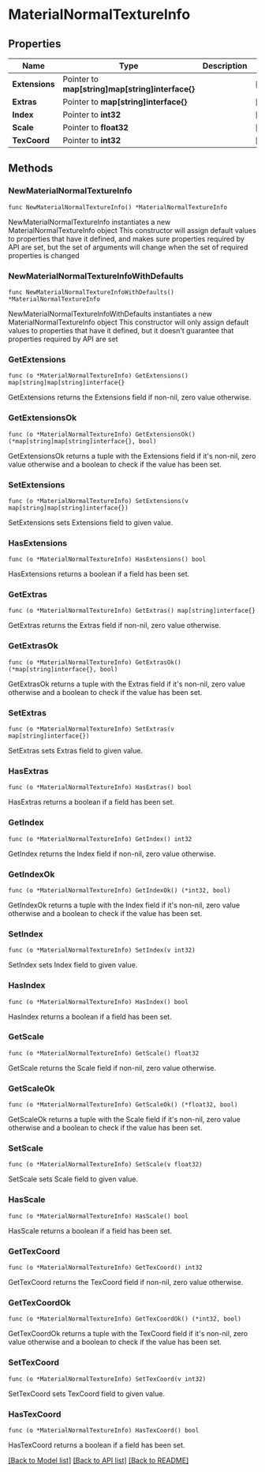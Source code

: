 # MaterialNormalTextureInfo

## Properties

Name | Type | Description | Notes
------------ | ------------- | ------------- | -------------
**Extensions** | Pointer to **map[string]map[string]interface{}** |  | [optional] 
**Extras** | Pointer to **map[string]interface{}** |  | [optional] 
**Index** | Pointer to **int32** |  | [optional] 
**Scale** | Pointer to **float32** |  | [optional] 
**TexCoord** | Pointer to **int32** |  | [optional] 

## Methods

### NewMaterialNormalTextureInfo

`func NewMaterialNormalTextureInfo() *MaterialNormalTextureInfo`

NewMaterialNormalTextureInfo instantiates a new MaterialNormalTextureInfo object
This constructor will assign default values to properties that have it defined,
and makes sure properties required by API are set, but the set of arguments
will change when the set of required properties is changed

### NewMaterialNormalTextureInfoWithDefaults

`func NewMaterialNormalTextureInfoWithDefaults() *MaterialNormalTextureInfo`

NewMaterialNormalTextureInfoWithDefaults instantiates a new MaterialNormalTextureInfo object
This constructor will only assign default values to properties that have it defined,
but it doesn't guarantee that properties required by API are set

### GetExtensions

`func (o *MaterialNormalTextureInfo) GetExtensions() map[string]map[string]interface{}`

GetExtensions returns the Extensions field if non-nil, zero value otherwise.

### GetExtensionsOk

`func (o *MaterialNormalTextureInfo) GetExtensionsOk() (*map[string]map[string]interface{}, bool)`

GetExtensionsOk returns a tuple with the Extensions field if it's non-nil, zero value otherwise
and a boolean to check if the value has been set.

### SetExtensions

`func (o *MaterialNormalTextureInfo) SetExtensions(v map[string]map[string]interface{})`

SetExtensions sets Extensions field to given value.

### HasExtensions

`func (o *MaterialNormalTextureInfo) HasExtensions() bool`

HasExtensions returns a boolean if a field has been set.

### GetExtras

`func (o *MaterialNormalTextureInfo) GetExtras() map[string]interface{}`

GetExtras returns the Extras field if non-nil, zero value otherwise.

### GetExtrasOk

`func (o *MaterialNormalTextureInfo) GetExtrasOk() (*map[string]interface{}, bool)`

GetExtrasOk returns a tuple with the Extras field if it's non-nil, zero value otherwise
and a boolean to check if the value has been set.

### SetExtras

`func (o *MaterialNormalTextureInfo) SetExtras(v map[string]interface{})`

SetExtras sets Extras field to given value.

### HasExtras

`func (o *MaterialNormalTextureInfo) HasExtras() bool`

HasExtras returns a boolean if a field has been set.

### GetIndex

`func (o *MaterialNormalTextureInfo) GetIndex() int32`

GetIndex returns the Index field if non-nil, zero value otherwise.

### GetIndexOk

`func (o *MaterialNormalTextureInfo) GetIndexOk() (*int32, bool)`

GetIndexOk returns a tuple with the Index field if it's non-nil, zero value otherwise
and a boolean to check if the value has been set.

### SetIndex

`func (o *MaterialNormalTextureInfo) SetIndex(v int32)`

SetIndex sets Index field to given value.

### HasIndex

`func (o *MaterialNormalTextureInfo) HasIndex() bool`

HasIndex returns a boolean if a field has been set.

### GetScale

`func (o *MaterialNormalTextureInfo) GetScale() float32`

GetScale returns the Scale field if non-nil, zero value otherwise.

### GetScaleOk

`func (o *MaterialNormalTextureInfo) GetScaleOk() (*float32, bool)`

GetScaleOk returns a tuple with the Scale field if it's non-nil, zero value otherwise
and a boolean to check if the value has been set.

### SetScale

`func (o *MaterialNormalTextureInfo) SetScale(v float32)`

SetScale sets Scale field to given value.

### HasScale

`func (o *MaterialNormalTextureInfo) HasScale() bool`

HasScale returns a boolean if a field has been set.

### GetTexCoord

`func (o *MaterialNormalTextureInfo) GetTexCoord() int32`

GetTexCoord returns the TexCoord field if non-nil, zero value otherwise.

### GetTexCoordOk

`func (o *MaterialNormalTextureInfo) GetTexCoordOk() (*int32, bool)`

GetTexCoordOk returns a tuple with the TexCoord field if it's non-nil, zero value otherwise
and a boolean to check if the value has been set.

### SetTexCoord

`func (o *MaterialNormalTextureInfo) SetTexCoord(v int32)`

SetTexCoord sets TexCoord field to given value.

### HasTexCoord

`func (o *MaterialNormalTextureInfo) HasTexCoord() bool`

HasTexCoord returns a boolean if a field has been set.


[[Back to Model list]](../README.md#documentation-for-models) [[Back to API list]](../README.md#documentation-for-api-endpoints) [[Back to README]](../README.md)


